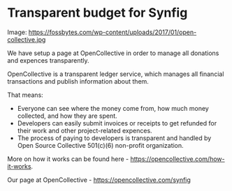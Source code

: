 # Transparent budget for Synfig

Image: https://fossbytes.com/wp-content/uploads/2017/01/open-collective.jpg

We have setup a page at OpenCollective in order to manage all donations and expences transparently.

OpenCollective is a transparent ledger service, which manages all financial transactions and publish information about them. 

That means:

- Everyone can see where the money come from, how much money collected, and how they are spent.
- Developers can easily submit invoices or receipts to get refunded for their work and other project-related expences.
- The process of paying to developers is transparent and handled by Open Source Collective 501(c)(6)
non-profit organization.

More on how it works can be found here - https://opencollective.com/how-it-works.

Our page at OpenCollective - https://opencollective.com/synfig
